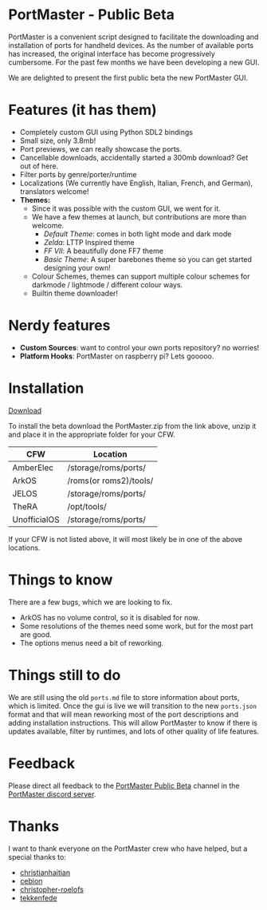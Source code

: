 # PortMaster - Public Beta

PortMaster is a convenient script designed to facilitate the downloading and installation of ports for handheld devices. As the number of available ports has increased, the original interface has become progressively cumbersome. For the past few months we have been developing a new GUI.

We are delighted to present the first public beta the new PortMaster GUI.

# Features (it has them)

- Completely custom GUI using Python SDL2 bindings
- Small size, only 3.8mb!
- Port previews, we can really showcase the ports.
- Cancellable downloads, accidentally started a 300mb download? Get out of here.
- Filter ports by genre/porter/runtime
- Localizations (We currently have English, Italian, French, and German), translators welcome!
- **Themes:**
  - Since it was possible with the custom GUI, we went for it.
  - We have a few themes at launch, but contributions are more than welcome.
    - *Default Theme*: comes in both light mode and dark mode
    - *Zelda*: LTTP Inspired theme
    - *FF VII*: A beautifully done FF7 theme
    - *Basic Theme*: A super barebones theme so you can get started designing your own!
  - Colour Schemes, themes can support multiple colour schemes for darkmode / lightmode / different colour ways.
  - Builtin theme downloader!

# Nerdy features

- **Custom Sources**: want to control your own ports repository? no worries!
- **Platform Hooks**: PortMaster on raspberry pi? Lets gooooo.


# Installation

[Download](https://github.com/kloptops/harbourmaster/releases/latest)

To install the beta download the PortMaster.zip from the link above, unzip it and place it in the appropriate folder for your CFW.

| CFW          | Location               |
|--------------|------------------------|
| AmberElec    | /storage/roms/ports/   |
| ArkOS        | /roms(or roms2)/tools/ |
| JELOS        | /storage/roms/ports/   |
| TheRA        | /opt/tools/            |
| UnofficialOS | /storage/roms/ports/   |

If your CFW is not listed above, it will most likely be in one of the above locations.

# Things to know

There are a few bugs, which we are looking to fix.

- ArkOS has no volume control, so it is disabled for now.
- Some resolutions of the themes need some work, but for the most part are good.
- The options menus need a bit of reworking.

# Things still to do

We are still using the old `ports.md` file to store information about ports, which is limited. Once the gui is live we will transition to the new `ports.json` format and that will mean reworking most of the port descriptions and adding installation instructions. This will allow PortMaster to know if there is updates available, filter by runtimes, and lots of other quality of life features.

# Feedback

Please direct all feedback to the [PortMaster Public Beta](https://discord.com/channels/1122861252088172575/1144846802701520997) channel in the [PortMaster discord server](https://discord.gg/SbVcUM4qFp).

# Thanks

I want to thank everyone on the PortMaster crew who have helped, but a special thanks to:

- [christianhaitian](https://github.com/christianhaitian)
- [cebion](https://github.com/cebion)
- [christopher-roelofs](https://github.com/christopher-roelofs)
- [tekkenfede](https://github.com/tekkenfede)
